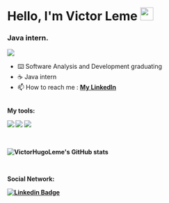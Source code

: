 # Hello, I'm Victor Leme <img src="https://raw.githubusercontent.com/MartinHeinz/MartinHeinz/master/wave.gif" width="30px">

### Java intern.

![](https://komarev.com/ghpvc/?username=victorhugoleme&color=blueviolet)

- :keyboard: Software Analysis and Development graduating
- :coffee: Java intern
- 📫 How to reach me : [**My LinkedIn**](https://www.linkedin.com/in/victor-hugoleme/?locale=en_US)
<br/>
<b>My tools: <b/>
<p>
  <img src="https://img.shields.io/badge/Python-14354C?style=for-the-badge&logo=python&logoColor=white">
  <img src=https://img.shields.io/badge/java-%23ED8B00.svg?style=for-the-badge&logo=java&logoColor=white>
    <img src=https://img.shields.io/badge/spring-%236DB33F.svg?style=for-the-badge&logo=spring&logoColor=white>
<p/>

<br/>
  
![VictorHugoLeme's GitHub stats](https://github-readme-stats.vercel.app/api?username=VictorHugoLeme&theme=radical&show_icons=true)

<br/>

<b>Social Network: <b/>
<p>
  
  [![Linkedin Badge](https://img.shields.io/badge/-Linkedin-0077B5?style=for-the-badge&logo=Linkedin&logoColor=white)](https://www.linkedin.com/in/victor-hugoleme/?locale=en_US)
  
<p/>
